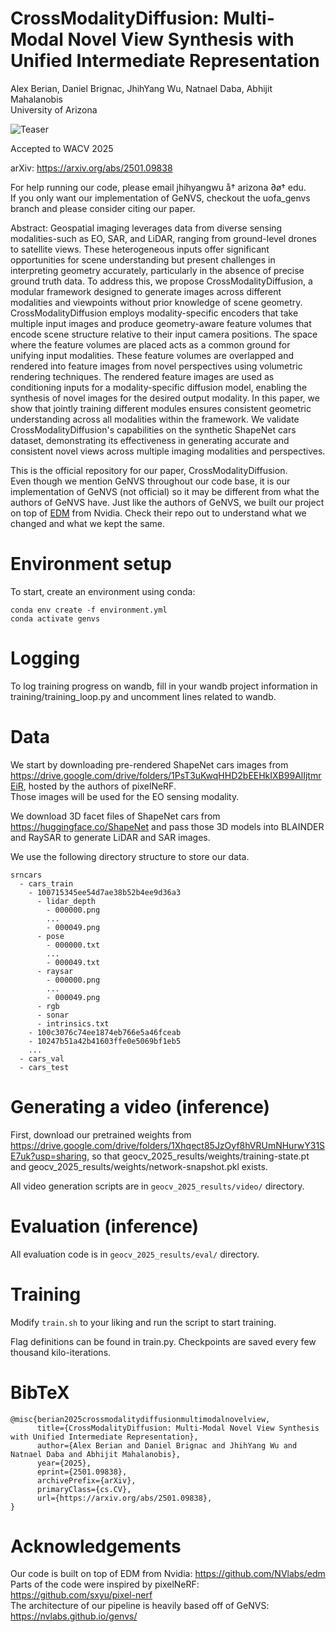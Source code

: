 # CrossModalityDiffusion: Multi-Modal Novel View Synthesis with Unified Intermediate Representation

Alex Berian, Daniel Brignac, JhihYang Wu, Natnael Daba, Abhijit Mahalanobis  
University of Arizona

![Teaser](readme_imgs/teaser.gif)

Accepted to WACV 2025

arXiv: https://arxiv.org/abs/2501.09838

For help running our code, please email jhihyangwu å† arizona ∂ø† edu.  
If you only want our implementation of GeNVS, checkout the uofa_genvs branch and please consider citing our paper.  

Abstract: Geospatial imaging leverages data from diverse sensing modalities-such as EO, SAR, and LiDAR, ranging from ground-level drones to satellite views. These heterogeneous inputs offer significant opportunities for scene understanding but present challenges in interpreting geometry accurately, particularly in the absence of precise ground truth data. To address this, we propose CrossModalityDiffusion, a modular framework designed to generate images across different modalities and viewpoints without prior knowledge of scene geometry. CrossModalityDiffusion employs modality-specific encoders that take multiple input images and produce geometry-aware feature volumes that encode scene structure relative to their input camera positions. The space where the feature volumes are placed acts as a common ground for unifying input modalities. These feature volumes are overlapped and rendered into feature images from novel perspectives using volumetric rendering techniques. The rendered feature images are used as conditioning inputs for a modality-specific diffusion model, enabling the synthesis of novel images for the desired output modality. In this paper, we show that jointly training different modules ensures consistent geometric understanding across all modalities within the framework. We validate CrossModalityDiffusion's capabilities on the synthetic ShapeNet cars dataset, demonstrating its effectiveness in generating accurate and consistent novel views across multiple imaging modalities and perspectives.

This is the official repository for our paper, CrossModalityDiffusion.  
Even though we mention GeNVS throughout our code base, it is our implementation of GeNVS (not official) so it may be different from what the authors of GeNVS have. Just like the authors of GeNVS, we built our project on top of [EDM](https://github.com/NVlabs/edm) from Nvidia. Check their repo out to understand what we changed and what we kept the same.  

# Environment setup

To start, create an environment using conda:
```
conda env create -f environment.yml
conda activate genvs
```

# Logging

To log training progress on wandb, fill in your wandb project information in training/training_loop.py and uncomment lines related to wandb.

# Data

We start by downloading pre-rendered ShapeNet cars images from https://drive.google.com/drive/folders/1PsT3uKwqHHD2bEEHkIXB99AlIjtmrEiR, hosted by the authors of pixelNeRF.  
Those images will be used for the EO sensing modality.

We download 3D facet files of ShapeNet cars from https://huggingface.co/ShapeNet and pass those 3D models into BLAINDER and RaySAR to generate LiDAR and SAR images.

We use the following directory structure to store our data.  
```
srncars
  - cars_train
    - 100715345ee54d7ae38b52b4ee9d36a3
      - lidar_depth
        - 000000.png
        ...
        - 000049.png
      - pose
        - 000000.txt
        ...
        - 000049.txt
      - raysar
        - 000000.png
        ...
        - 000049.png
      - rgb
      - sonar
      - intrinsics.txt
    - 100c3076c74ee1874eb766e5a46fceab
    - 10247b51a42b41603ffe0e5069bf1eb5
    ...
  - cars_val
  - cars_test
```

# Generating a video (inference)

First, download our pretrained weights from https://drive.google.com/drive/folders/1Xhqect85JzOyf8hVRUmNHurwY31SE7uk?usp=sharing, so that geocv_2025_results/weights/training-state.pt and geocv_2025_results/weights/network-snapshot.pkl exists.  

All video generation scripts are in `geocv_2025_results/video/` directory.  

# Evaluation (inference)

All evaluation code is in `geocv_2025_results/eval/` directory.

# Training

Modify `train.sh` to your liking and run the script to start training.  

Flag definitions can be found in train.py. Checkpoints are saved every few thousand kilo-iterations.  

# BibTeX

```
@misc{berian2025crossmodalitydiffusionmultimodalnovelview,
      title={CrossModalityDiffusion: Multi-Modal Novel View Synthesis with Unified Intermediate Representation}, 
      author={Alex Berian and Daniel Brignac and JhihYang Wu and Natnael Daba and Abhijit Mahalanobis},
      year={2025},
      eprint={2501.09838},
      archivePrefix={arXiv},
      primaryClass={cs.CV},
      url={https://arxiv.org/abs/2501.09838}, 
}
```

# Acknowledgements

Our code is built on top of EDM from Nvidia: https://github.com/NVlabs/edm  
Parts of the code were inspired by pixelNeRF: https://github.com/sxyu/pixel-nerf  
The architecture of our pipeline is heavily based off of GeNVS: https://nvlabs.github.io/genvs/  
